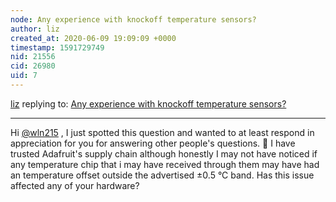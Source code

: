```yaml
---
node: Any experience with knockoff temperature sensors?
author: liz
created_at: 2020-06-09 19:09:09 +0000
timestamp: 1591729749
nid: 21556
cid: 26980
uid: 7
---
```




[liz](../profile/liz) replying to: [Any experience with knockoff temperature sensors?](../notes/wln215/11-22-2019/any-experience-with-knockoff-temperature-sensors)

----
Hi [@wln215](/profile/wln215) , I just spotted this question and wanted to at least respond in appreciation for you for answering other people's questions. 🙂 
I have trusted Adafruit's supply chain although honestly I may not have noticed if any temperature chip that i may have received through them may have had an temperature offset outside the advertised ±0.5 °C band.
Has this issue affected any of your hardware? 